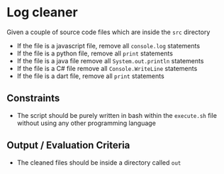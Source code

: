 # Log cleaner

Given a couple of source code files which are inside the `src` directory

- If the file is a javascript file, remove all `console.log` statements
- If the file is a python file, remove all `print` statements
- If the file is a java file remove all `System.out.println` statements
- If the file is a C# file remove all `Console.WriteLine` statements
- If the file is a dart file, remove all `print` statements

## Constraints

- The script should be purely written in bash within the `execute.sh` file without using any other programming language

## Output / Evaluation Criteria

- The cleaned files should be inside a directory called `out`
